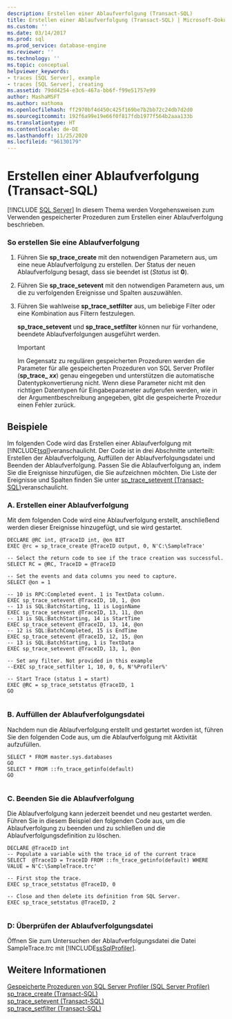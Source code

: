 ```yaml
---
description: Erstellen einer Ablaufverfolgung (Transact-SQL)
title: Erstellen einer Ablaufverfolgung (Transact-SQL) | Microsoft-Dokumentation
ms.custom: ''
ms.date: 03/14/2017
ms.prod: sql
ms.prod_service: database-engine
ms.reviewer: ''
ms.technology: ''
ms.topic: conceptual
helpviewer_keywords:
- traces [SQL Server], example
- traces [SQL Server], creating
ms.assetid: 79dd4254-e3c6-467a-bb6f-f99e51757e99
author: MashaMSFT
ms.author: mathoma
ms.openlocfilehash: ff2970bf4d450c425f169be7b2bb72c24db7d2d0
ms.sourcegitcommit: 192f6a99e19e66f0f817fdb1977f564b2aaa133b
ms.translationtype: HT
ms.contentlocale: de-DE
ms.lasthandoff: 11/25/2020
ms.locfileid: "96130179"
---
```

# <a name="create-a-trace-transact-sql"></a>Erstellen einer Ablaufverfolgung (Transact-SQL)
 [!INCLUDE [SQL Server](../../includes/applies-to-version/sqlserver.md)]
  In diesem Thema werden Vorgehensweisen zum Verwenden gespeicherter Prozeduren zum Erstellen einer Ablaufverfolgung beschrieben.  
  
### <a name="to-create-a-trace"></a>So erstellen Sie eine Ablaufverfolgung  
  
1.  Führen Sie **sp_trace_create** mit den notwendigen Parametern aus, um eine neue Ablaufverfolgung zu erstellen. Der Status der neuen Ablaufverfolgung besagt, dass sie beendet ist (*Status* ist **0**).  
  
2.  Führen Sie **sp_trace_setevent** mit den notwendigen Parametern aus, um die zu verfolgenden Ereignisse und Spalten auszuwählen.  
  
3.  Führen Sie wahlweise **sp_trace_setfilter** aus, um beliebige Filter oder eine Kombination aus Filtern festzulegen.  

     **sp_trace_setevent** und **sp_trace_setfilter** können nur für vorhandene, beendete Ablaufverfolgungen ausgeführt werden.  
  
    > [!IMPORTANT]  
    >  Im Gegensatz zu regulären gespeicherten Prozeduren werden die Parameter für alle gespeicherten Prozeduren von SQL Server Profiler (<strong>sp_trace_ *xx*</strong>) genau eingegeben und unterstützen die automatische Datentypkonvertierung nicht. Wenn diese Parameter nicht mit den richtigen Datentypen für Eingabeparameter aufgerufen werden, wie in der Argumentbeschreibung angegeben, gibt die gespeicherte Prozedur einen Fehler zurück.  
  
## <a name="examples"></a>Beispiele

 Im folgenden Code wird das Erstellen einer Ablaufverfolgung mit [!INCLUDE[tsql](../../includes/tsql-md.md)]veranschaulicht. Der Code ist in drei Abschnitte unterteilt: Erstellen der Ablaufverfolgung, Auffüllen der Ablaufverfolgungsdatei und Beenden der Ablaufverfolgung. Passen Sie die Ablaufverfolgung an, indem Sie die Ereignisse hinzufügen, die Sie aufzeichnen möchten. Die Liste der Ereignisse und Spalten finden Sie unter [sp_trace_setevent &#40;Transact-SQL&#41;](../../relational-databases/system-stored-procedures/sp-trace-setevent-transact-sql.md)veranschaulicht.  
  
### <a name="a-create-a-trace"></a>A. Erstellen einer Ablaufverfolgung
 Mit dem folgenden Code wird eine Ablaufverfolgung erstellt, anschließend werden dieser Ereignisse hinzugefügt, und sie wird gestartet.  
  
```  
DECLARE @RC int, @TraceID int, @on BIT  
EXEC @rc = sp_trace_create @TraceID output, 0, N'C:\SampleTrace'  
  
-- Select the return code to see if the trace creation was successful.  
SELECT RC = @RC, TraceID = @TraceID  
  
-- Set the events and data columns you need to capture.  
SELECT @on = 1  
  
-- 10 is RPC:Completed event. 1 is TextData column.   
EXEC sp_trace_setevent @TraceID, 10, 1, @on   
-- 13 is SQL:BatchStarting, 11 is LoginName  
EXEC sp_trace_setevent @TraceID, 13, 11, @on   
-- 13 is SQL:BatchStarting, 14 is StartTime  
EXEC sp_trace_setevent @TraceID, 13, 14, @on   
-- 12 is SQL:BatchCompleted, 15 is EndTime  
EXEC sp_trace_setevent @TraceID, 12, 15, @on   
-- 13 is SQL:BatchStarting, 1 is TextData  
EXEC sp_trace_setevent @TraceID, 13, 1, @on   
  
-- Set any filter. Not provided in this example  
--EXEC sp_trace_setfilter 1, 10, 0, 6, N'%Profiler%'  
  
-- Start Trace (status 1 = start)  
EXEC @RC = sp_trace_setstatus @TraceID, 1  
GO  
  
```  
  
### <a name="b-populate-the-trace-file"></a>B. Auffüllen der Ablaufverfolgungsdatei
 Nachdem nun die Ablaufverfolgung erstellt und gestartet worden ist, führen Sie den folgenden Code aus, um die Ablaufverfolgung mit Aktivität aufzufüllen.  
  
```  
SELECT * FROM master.sys.databases  
GO  
SELECT * FROM ::fn_trace_getinfo(default)  
GO  
  
```  
  
### <a name="c-stop-the-trace"></a>C. Beenden Sie die Ablaufverfolgung
 Die Ablaufverfolgung kann jederzeit beendet und neu gestartet werden. Führen Sie in diesem Beispiel den folgenden Code aus, um die Ablaufverfolgung zu beenden und zu schließen und die Ablaufverfolgungsdefinition zu löschen.  
  
```  
DECLARE @TraceID int  
-- Populate a variable with the trace_id of the current trace  
SELECT  @TraceID = TraceID FROM ::fn_trace_getinfo(default) WHERE VALUE = N'C:\SampleTrace.trc'  
  
-- First stop the trace.   
EXEC sp_trace_setstatus @TraceID, 0  
  
-- Close and then delete its definition from SQL Server.   
EXEC sp_trace_setstatus @TraceID, 2  
  
```  
  
### <a name="d-examine-the-trace-file"></a>D: Überprüfen der Ablaufverfolgungsdatei
 Öffnen Sie zum Untersuchen der Ablaufverfolgungsdatei die Datei SampleTrace.trc mit [!INCLUDE[ssSqlProfiler](../../includes/sssqlprofiler-md.md)].  
  
## <a name="see-also"></a>Weitere Informationen  
 [Gespeicherte Prozeduren von SQL Server Profiler &#40;SQL Server Profiler&#41;](../../relational-databases/system-stored-procedures/sql-server-profiler-stored-procedures-transact-sql.md)   
 [sp_trace_create &#40;Transact-SQL&#41;](../../relational-databases/system-stored-procedures/sp-trace-create-transact-sql.md)   
 [sp_trace_setevent &#40;Transact-SQL&#41;](../../relational-databases/system-stored-procedures/sp-trace-setevent-transact-sql.md)   
 [sp_trace_setfilter &#40;Transact-SQL&#41;](../../relational-databases/system-stored-procedures/sp-trace-setfilter-transact-sql.md)  
  
  
